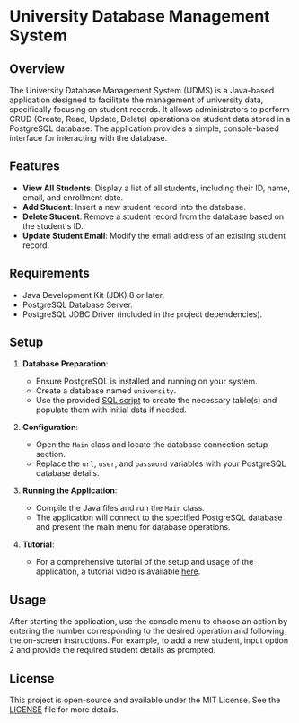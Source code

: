 # University Database Management System

## Overview

The University Database Management System (UDMS) is a Java-based application designed to facilitate the management of university data, specifically focusing on student records. It allows administrators to perform CRUD (Create, Read, Update, Delete) operations on student data stored in a PostgreSQL database. The application provides a simple, console-based interface for interacting with the database.

## Features

- **View All Students**: Display a list of all students, including their ID, name, email, and enrollment date.
- **Add Student**: Insert a new student record into the database.
- **Delete Student**: Remove a student record from the database based on the student's ID.
- **Update Student Email**: Modify the email address of an existing student record.

## Requirements

- Java Development Kit (JDK) 8 or later.
- PostgreSQL Database Server.
- PostgreSQL JDBC Driver (included in the project dependencies).

## Setup

1. **Database Preparation**:
   - Ensure PostgreSQL is installed and running on your system.
   - Create a database named `university`.
   - Use the provided [SQL script](https://github.com/JeremyFriesenGitHub/COMP3005_Assignment-3_Question-1/blob/master/init.sql) to create the necessary table(s) and populate them with initial data if needed.

2. **Configuration**:
   - Open the `Main` class and locate the database connection setup section.
   - Replace the `url`, `user`, and `password` variables with your PostgreSQL database details.

3. **Running the Application**:
   - Compile the Java files and run the `Main` class.
   - The application will connect to the specified PostgreSQL database and present the main menu for database operations.

4. **Tutorial**:
   - For a comprehensive tutorial of the setup and usage of the application, a tutorial video is available [here](). 

## Usage

After starting the application, use the console menu to choose an action by entering the number corresponding to the desired operation and following the on-screen instructions. For example, to add a new student, input option 2 and provide the required student details as prompted.

## License

This project is open-source and available under the MIT License. See the [LICENSE](https://github.com/JeremyFriesenGitHub/COMP3005_Assignment-3_Question-1/blob/main/LICENSE) file for more details.
